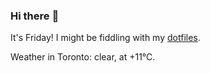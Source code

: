 ### Hi there :wave:

It's Friday! I might be fiddling with my [dotfiles](https://github.com/bewuethr/dotfiles).

Weather in Toronto: clear, at +11°C.
